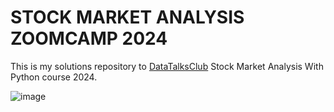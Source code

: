 # STOCK MARKET ANALYSIS ZOOMCAMP 2024

This is my solutions repository to [DataTalksClub](https://datatalks.club/) Stock Market Analysis With Python course 2024.

![image](https://github.com/Blaqadonis/stock_market_analysis_zoomcamp/assets/100685852/ad911654-f331-464e-8ad8-5f742c8725c0)


